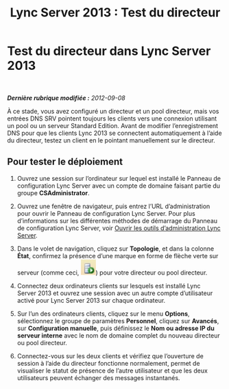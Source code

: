 ﻿---
title: 'Lync Server 2013 : Test du directeur'
TOCTitle: Test du directeur
ms:assetid: 9627a7e2-28cc-429c-b79b-7c7a27573bb7
ms:mtpsurl: https://technet.microsoft.com/fr-fr/library/Gg398767(v=OCS.15)
ms:contentKeyID: 49298139
ms.date: 05/20/2016
mtps_version: v=OCS.15
ms.translationtype: HT
---

# Test du directeur dans Lync Server 2013

 

_**Dernière rubrique modifiée :** 2012-09-08_

À ce stade, vous avez configuré un directeur et un pool directeur, mais vos entrées DNS SRV pointent toujours les clients vers une connexion utilisant un pool ou un serveur Standard Edition. Avant de modifier l’enregistrement DNS pour que les clients Lync 2013 se connectent automatiquement à l’aide du directeur, testez un client en le pointant manuellement sur le directeur.

## Pour tester le déploiement

1.  Ouvrez une session sur l’ordinateur sur lequel est installé le Panneau de configuration Lync Server avec un compte de domaine faisant partie du groupe **CSAdministrator**.

2.  Ouvrez une fenêtre de navigateur, puis entrez l’URL d’administration pour ouvrir le Panneau de configuration Lync Server. Pour plus d’informations sur les différentes méthodes de démarrage du Panneau de configuration Lync Server, voir [Ouvrir les outils d’administration Lync Server](lync-server-2013-open-lync-server-administrative-tools.md).

3.  Dans le volet de navigation, cliquez sur **Topologie**, et dans la colonne **État**, confirmez la présence d’une marque en forme de flèche verte sur serveur (comme ceci, ![Icône de serveur avec flèche verte](images/Gg398767.2263cdb7-7e60-457a-a528-a3a082bd051b(OCS.15).jpg "Icône de serveur avec flèche verte")) pour votre directeur ou pool directeur.

4.  Connectez deux ordinateurs clients sur lesquels est installé Lync Server 2013 et ouvrez une session avec un autre compte d’utilisateur activé pour Lync Server 2013 sur chaque ordinateur.

5.  Sur l’un des ordinateurs clients, cliquez sur le menu **Options**, sélectionnez le groupe de paramètres **Personnel**, cliquez sur **Avancés**, sur **Configuration manuelle**, puis définissez le **Nom ou adresse IP du serveur interne** avec le nom de domaine complet du nouveau directeur ou pool directeur.

6.  Connectez-vous sur les deux clients et vérifiez que l’ouverture de session à l’aide du directeur fonctionne normalement, permet de visualiser le statut de présence de l’autre utilisateur et que les deux utilisateurs peuvent échanger des messages instantanés.

